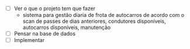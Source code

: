 - [ ] Ver o que o projeto tem que fazer
  - sistema para gestão diaria de frota de autocarros de acordo com o scan de passes de dias anteriores, condutores disponíveis, autocarros disponíveis, manutenção 
- [ ] Pensar na base de dados
- [ ] Implementar

